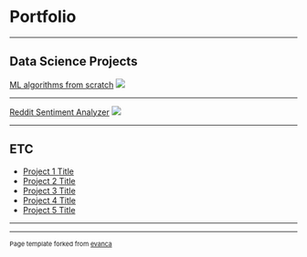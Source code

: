 # Portfolio

---

## Data Science Projects

[ML algorithms from scratch](/sample_page)
<img src="images/dummy_thumbnail.jpg?raw=true"/>

---
[Reddit Sentiment Analyzer](/pdf)
<img src="images/wordcloud.png?raw=true"/>

---


## ETC

- [Project 1 Title](http://example.com/)
- [Project 2 Title](http://example.com/)
- [Project 3 Title](http://example.com/)
- [Project 4 Title](http://example.com/)
- [Project 5 Title](http://example.com/)

---




---
<p style="font-size:11px">Page template forked from <a href="https://github.com/evanca/quick-portfolio">evanca</a></p>
<!-- Remove above link if you don't want to attibute -->
